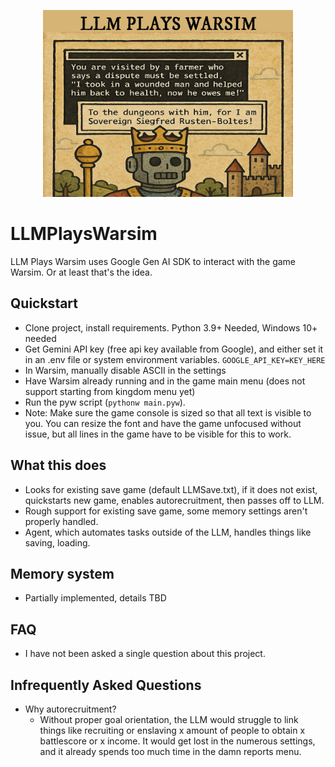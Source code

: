 <p align="center">
  <img src="img/llmplayswarsim.jpg" alt="Project Logo" width="400"/>
</p>

# LLMPlaysWarsim
 LLM Plays Warsim uses Google Gen AI SDK to interact with the game Warsim. Or at least that's the idea.

## Quickstart
- Clone project, install requirements. Python 3.9+ Needed, Windows 10+ needed
- Get Gemini API key (free api key available from Google), and either set it in an .env file or system environment variables.
```GOOGLE_API_KEY=KEY_HERE```
- In Warsim, manually disable ASCII in the settings
- Have Warsim already running and in the game main menu (does not support starting from kingdom menu yet)
- Run the pyw script (```pythonw main.pyw```).
- Note: Make sure the game console is sized so that all text is visible to you. You can resize the font and have the game unfocused without issue, but all lines in the game have to be visible for this to work. 


## What this does
- Looks for existing save game (default LLMSave.txt), if it does not exist, quickstarts new game, enables autorecruitment, then passes off to LLM.
- Rough support for existing save game, some memory settings aren't properly handled.
- Agent, which automates tasks outside of the LLM, handles things like saving, loading.

## Memory system
- Partially implemented, details TBD

## FAQ 
- I have not been asked a single question about this project. 

## Infrequently Asked Questions
- Why autorecruitment?
  - Without proper goal orientation, the LLM would struggle to link things like recruiting or enslaving x amount of people to obtain x battlescore or x income. It would get lost in the numerous settings, and it already spends too much time in the damn reports menu.

